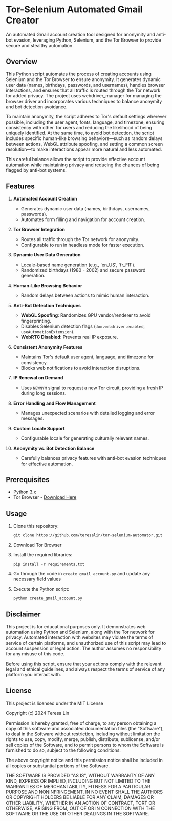 # Tor-Selenium Automated Gmail Creator

An automated Gmail account creation tool designed for anonymity and anti-bot evasion, leveraging Python, Selenium, and the Tor Browser to provide secure and stealthy automation.

## Overview

This Python script automates the process of creating accounts using Selenium and the Tor Browser to ensure anonymity. It generates dynamic user data (names, birthdays, passwords, and usernames), handles browser interactions, and ensures that all traffic is routed through the Tor network for added privacy. The project uses webdriver_manager for managing the browser driver and incorporates various techniques to balance anonymity and bot detection avoidance.

To maintain anonymity, the script adheres to Tor's default settings wherever possible, including the user agent, fonts, language, and timezone, ensuring consistency with other Tor users and reducing the likelihood of being uniquely identified. At the same time, to avoid bot detection, the script includes specific human-like browsing behaviors—such as random delays between actions, WebGL attribute spoofing, and setting a common screen resolution—to make interactions appear more natural and less automated.

This careful balance allows the script to provide effective account automation while maintaining privacy and reducing the chances of being flagged by anti-bot systems.

## Features

1. **Automated Account Creation**

    - Generates dynamic user data (names, birthdays, usernames, passwords).
    - Automates form filling and navigation for account creation.

2. **Tor Browser Integration**

    - Routes all traffic through the Tor network for anonymity.
    - Configurable to run in headless mode for faster execution.

3. **Dynamic User Data Generation**

    - Locale-based name generation (e.g., 'en_US', 'fr_FR').
    - Randomized birthdays (1980 - 2002) and secure password generation.

4. **Human-Like Browsing Behavior**

    - Random delays between actions to mimic human interaction.

5. **Anti-Bot Detection Techniques**

    - **WebGL Spoofing**: Randomizes GPU vendor/renderer to avoid fingerprinting.
    - Disables Selenium detection flags (`dom.webdriver.enabled`, `useAutomationExtension`).
    - **WebRTC Disabled**: Prevents real IP exposure.

6. **Consistent Anonymity Features**

    - Maintains Tor's default user agent, language, and timezone for consistency.
    - Blocks web notifications to avoid interaction disruptions.

7. **IP Renewal on Demand**

    - Uses `NEWNYM` signal to request a new Tor circuit, providing a fresh IP during long sessions.

8. **Error Handling and Flow Management**

    - Manages unexpected scenarios with detailed logging and error messages.

9. **Custom Locale Support**

    - Configurable locale for generating culturally relevant names.

10. **Anonymity vs. Bot Detection Balance**
    - Carefully balances privacy features with anti-bot evasion techniques for effective automation.

## Prerequisites

-   Python 3.x
-   Tor Browser - [Download Here](https://www.torproject.org/download/)

## Usage

1. Clone this repository:

    ```
    git clone https://github.com/teresalin/tor-selenium-automator.git
    ```

2. Download Tor Browser

3. Install the required libraries:

    ```
    pip install -r requirements.txt
    ```

4. Go through the code in <code>create_gmail_account.py</code> and update any necessary field values

5. Execute the Python script:

    ```
    python create_gmail_account.py
    ```

## Disclaimer

This project is for educational purposes only. It demonstrates web automation using Python and Selenium, along with the Tor network for privacy. Automated interaction with websites may violate the terms of service of certain platforms, and unauthorized use of this script may lead to account suspension or legal action. The author assumes no responsibility for any misuse of this code.

Before using this script, ensure that your actions comply with the relevant legal and ethical guidelines, and always respect the terms of service of any platform you interact with.

## License

This project is licensed under the MIT License

Copyright (c) 2024 Teresa Lin

Permission is hereby granted, free of charge, to any person obtaining a copy
of this software and associated documentation files (the "Software"), to deal
in the Software without restriction, including without limitation the rights
to use, copy, modify, merge, publish, distribute, sublicense, and/or sell
copies of the Software, and to permit persons to whom the Software is
furnished to do so, subject to the following conditions:

The above copyright notice and this permission notice shall be included in all
copies or substantial portions of the Software.

THE SOFTWARE IS PROVIDED "AS IS", WITHOUT WARRANTY OF ANY KIND, EXPRESS OR
IMPLIED, INCLUDING BUT NOT LIMITED TO THE WARRANTIES OF MERCHANTABILITY,
FITNESS FOR A PARTICULAR PURPOSE AND NONINFRINGEMENT. IN NO EVENT SHALL THE
AUTHORS OR COPYRIGHT HOLDERS BE LIABLE FOR ANY CLAIM, DAMAGES OR OTHER
LIABILITY, WHETHER IN AN ACTION OF CONTRACT, TORT OR OTHERWISE, ARISING FROM,
OUT OF OR IN CONNECTION WITH THE SOFTWARE OR THE USE OR OTHER DEALINGS IN THE
SOFTWARE.
